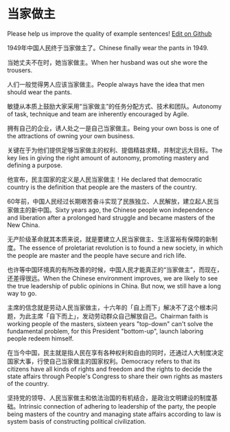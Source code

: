 # 当家做主

Please help us improve the quality of example sentences! [Edit on Github](https://github.com/jiyushe/jiyu-example-sentence-source/blob/main/chinese/dangjiazuozhu_1.md)

<p><span class="chinese">1949年中国人民终于当家做主了。</span><span class="english">Chinese finally wear the pants in 1949.</span></p>

<p><span class="chinese">当她丈夫不在时，她当家做主。</span><span class="english">When her husband was out she wore the trousers.</span></p>

<p><span class="chinese">人们一般觉得男人应该当家做主。</span><span class="english">People always have the idea that men should wear the pants.</span></p>

<p><span class="chinese">敏捷从本质上鼓励大家采用“当家做主”的任务分配方式、技术和团队。</span><span class="english">Autonomy of task, technique and team are inherently encouraged by Agile.</span></p>

<p><span class="chinese">拥有自己的企业，诱人处之一是自己当家做主。</span><span class="english">Being your own boss is one of the attractions of owning your own business.</span></p>

<p><span class="chinese">关键在于为他们提供足够当家做主的权利、提倡精益求精，并制定远大目标。</span><span class="english">The key lies in giving the right amount of autonomy, promoting mastery and defining a purpose.</span></p>

<p><span class="chinese">他宣布，民主国家的定义是人民当家做主！</span><span class="english">He declared that democratic country is the definition that people are the masters of the country.</span></p>

<p><span class="chinese">60年前，中国人民经过长期艰苦奋斗实现了民族独立、人民解放，建立起人民当家做主的新中国。</span><span class="english">Sixty years ago, the Chinese people won independence and liberation after a prolonged hard struggle and became masters of the New China.</span></p>

<p><span class="chinese">无产阶级革命就其本质来说，就是要建立人民当家做主、生活富裕有保障的新制度。</span><span class="english">The essence of proletariat revolution is to found a new society, in which the people are master and the people have secure and rich life.</span></p>

<p><span class="chinese">也许等中国环境真的有所改善的时候，中国人民才能真正的“当家做主”，而现在，还差得很远。</span><span class="english">When the Chinese environment improves, we are likely to see the true leadership of public opinions in China. But now, we still have a long way to go.</span></p>

<p><span class="chinese">主席的信念就是劳动人民当家做主，十六年的「自上而下」解决不了这个根本问题，为此主席「自下而上」，发动劳动群众自己解放自己。</span><span class="english">Chairman faith is working people of the masters, sixteen years "top-down" can't solve the fundamental problem, for this President "bottom-up", launch laboring people redeem himself.</span></p>

<p><span class="chinese">在当今中国，民主就是指人民在享有各种权利和自由的同时，还通过人大制度决定国家大事，行使自己当家做主的国家权利。</span><span class="english">Democracy refers to that its citizens have all kinds of rights and freedom and the rights to decide the state affairs through People's Congress to share their own rights as masters of the country.</span></p>

<p><span class="chinese">坚持党的领导、人民当家做主和依法治国的有机结合，是政治文明建设的制度基础。</span><span class="english">Intrinsic connection of adhering to leadership of the party, the people being masters of the country and managing state affairs according to law is system basis of constructing political civilization.</span></p>

